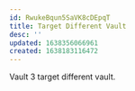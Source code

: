 ```yaml
---
id: RwukeBqun5SaVK8cDEpqT
title: Target Different Vault
desc: ''
updated: 1638356066961
created: 1638183116472
---
```


Vault 3 target different vault.
